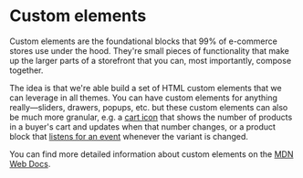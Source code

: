 # Custom elements

Custom elements are the foundational blocks that 99% of e-commerce stores use under the hood. They're small pieces of functionality that make up the larger parts of a storefront that you can, most importantly, compose together.

The idea is that we're able build a set of HTML custom elements that we can leverage in all themes. You can have custom elements for anything really—sliders, drawers, popups, etc. but these custom elements can also be much more granular, e.g. a [cart icon](https://github.com/archetype-themes/reference-components/blob/main/components/cart-icon/assets/cart-icon.js#L12-L15) that shows the number of products in a buyer's cart and updates when that number changes, or a product block that [listens for an event](https://github.com/archetype-themes/reference-components/blob/main/components/variant-sku/assets/variant-sku.js#L5) whenever the variant is changed.

You can find more detailed information about custom elements on the [MDN Web Docs](https://developer.mozilla.org/en-US/docs/Web/API/Web_components/Using_custom_elements).
